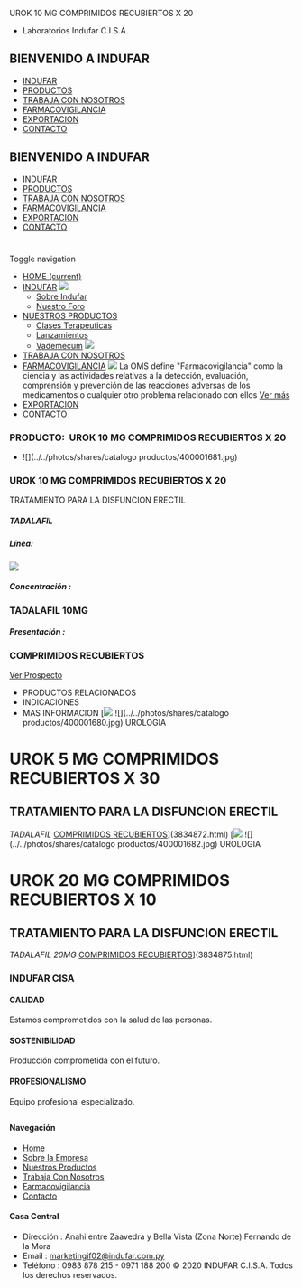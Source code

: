 UROK 10 MG COMPRIMIDOS RECUBIERTOS X 20
- Laboratorios Indufar C.I.S.A.
## BIENVENIDO A INDUFAR
* [INDUFAR](3834874.html#)
* [PRODUCTOS](3834874.html#)
* [TRABAJA CON NOSOTROS](3834874.html#)
* [FARMACOVIGILANCIA](3834874.html#)
* [EXPORTACION](3834874.html#)
* [CONTACTO](3834874.html#)
## BIENVENIDO A INDUFAR
* [INDUFAR](../../index.html)
* [PRODUCTOS](../../productos.html)
* [TRABAJA CON NOSOTROS](../../trabaja_con_nosotros.html)
* [FARMACOVIGILANCIA](../../farmacovigilancia.html)
* [EXPORTACION](../../exportacion.html)
* [CONTACTO](../../contacto.html)
# 
Toggle navigation
* [HOME (current)](../../index.html)
* [INDUFAR](3834874.html#) 
  [![ ](../../photos/shares/Sistema/Menu/indufar_menul.jpg)](../../institucional.html)
  - [Sobre Indufar](../../institucional.html)
  - [Nuestro Foro](../../blog.html)
* [NUESTROS PRODUCTOS](3834874.html#) 
  - [Clases Terapeuticas](../clases_terapeuticas.html)
  - [Lanzamientos](../lanzamientos.html)
  - [Vademecum](../../productos.html)
  [![ ](../../photos/shares/Sistema/Menu/productos.png)](../../productos.html)
* [TRABAJA CON NOSOTROS](../../trabaja_con_nosotros.html)
* [FARMACOVIGILANCIA](3834874.html#) 
  [![ ](../../photos/shares/Sistema/Menu/TUBOS.png)](../../farmacovigilancia.html)
  La OMS define "Farmacovigilancia" como la ciencia y las actividades relativas a la detección, evaluación, comprensión y prevención de las reacciones adversas de los medicamentos o cualquier otro problema relacionado con ellos
  [Ver más](../../farmacovigilancia.html)
* [EXPORTACION](../../exportacion.html)
* [CONTACTO](../../contacto.html)
### PRODUCTO:  UROK 10 MG COMPRIMIDOS RECUBIERTOS X 20
* ![](../../photos/shares/catalogo productos/400001681.jpg)
### **UROK 10 MG COMPRIMIDOS RECUBIERTOS X 20**
TRATAMIENTO PARA LA DISFUNCION ERECTIL
##### **TADALAFIL**
##### **Línea:**
[![](../../photos/shares/Laboratorios/lab_medical.png)](../linea/2.html)
##### **Concentración :**
### TADALAFIL 10MG
##### **Presentación :**
### COMPRIMIDOS RECUBIERTOS
[Ver Prospecto](../../files/shares/prospectos/400001680.pdf)
* PRODUCTOS RELACIONADOS
* INDICACIONES
* MAS INFORMACION
[![](../../photos/shares/Laboratorios/lab_medical.png)
![](../../photos/shares/catalogo productos/400001680.jpg)
UROLOGIA
# UROK 5 MG COMPRIMIDOS RECUBIERTOS X 30
## TRATAMIENTO PARA LA DISFUNCION ERECTIL
*TADALAFIL*
[COMPRIMIDOS RECUBIERTOS](3834874.html#)](3834872.html)
[![](../../photos/shares/Laboratorios/lab_medical.png)
![](../../photos/shares/catalogo productos/400001682.jpg)
UROLOGIA
# UROK 20 MG COMPRIMIDOS RECUBIERTOS X 10
## TRATAMIENTO PARA LA DISFUNCION ERECTIL
*TADALAFIL 20MG*
[COMPRIMIDOS RECUBIERTOS](3834874.html#)](3834875.html)
### INDUFAR CISA
#### CALIDAD
Estamos comprometidos con la salud de las personas.
#### SOSTENIBILIDAD
Producción comprometida con el futuro.
#### PROFESIONALISMO
Equipo profesional especializado.
## 
#### Navegación
* [Home](../../index.html)
* [Sobre la Empresa](../../institucional.html)
* [Nuestros Productos](../../productos.html)
* [Trabaja Con Nosotros](../../trabaja_con_nosotros.html)
* [Farmacovigilancia](../../farmacovigilancia.html)
* [Contacto](../../contacto.html)
#### Casa Central
* Dirección : Anahi entre Zaavedra y Bella Vista (Zona Norte) Fernando de la Mora
* Email : [marketingif02@indufar.com.py](mailto:marketingif02@indufar.com.py)
* Teléfono : 0983 878 215 - 0971 188 200
© 2020 INDUFAR C.I.S.A. Todos los derechos reservados.